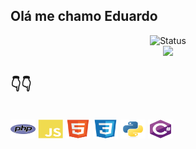## Olá me chamo Eduardo

<div align = center>
    

![Status](https://github-readme-stats.vercel.app/api?username=Dev0Duds&show_icons=true&theme=radical&imgwidth=48%src=link)<br>
![](https://github-readme-stats.vercel.app/api/top-langs/?username=Dev0Duds&theme=radical&exclude_repo=github-readme-stats,anuraghazra.github.io)<br>

</div>

## 👇👇
<div style="display: inline_block"><br>
    <img align="center" alt="Rafa-PHP" height="30" width="40" src="https://raw.githubusercontent.com/devicons/devicon/master/icons/php/php-original.svg">
  <img align="center" alt="Rafa-Js" height="30" width="40" src="https://raw.githubusercontent.com/devicons/devicon/master/icons/javascript/javascript-plain.svg">
  <img align="center" alt="Rafa-HTML" height="30" width="40" src="https://raw.githubusercontent.com/devicons/devicon/master/icons/html5/html5-original.svg">
  <img align="center" alt="Rafa-CSS" height="30" width="40" src="https://raw.githubusercontent.com/devicons/devicon/master/icons/css3/css3-original.svg">
  <img align="center" alt="Rafa-Python" height="30" width="40" src="https://raw.githubusercontent.com/devicons/devicon/master/icons/python/python-original.svg">
  <img align="center" alt="Rafa-Csharp" height="30" width="40" src="https://raw.githubusercontent.com/devicons/devicon/master/icons/csharp/csharp-original.svg">

</div>
  

